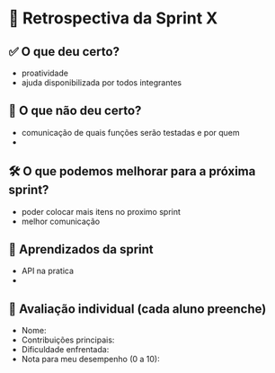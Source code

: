 # 🔄 Retrospectiva da Sprint X

## ✅ O que deu certo?
- proatividade 
- ajuda disponibilizada por todos integrantes

## 🚫 O que não deu certo?
- comunicação de quais funções serão testadas e por quem
- 

## 🛠️ O que podemos melhorar para a próxima sprint?
- poder colocar mais itens no proximo sprint
- melhor comunicação

## 🧠 Aprendizados da sprint
- API na pratica
- 

## 🙋 Avaliação individual (cada aluno preenche)
- Nome:
- Contribuições principais:
- Dificuldade enfrentada:
- Nota para meu desempenho (0 a 10):

